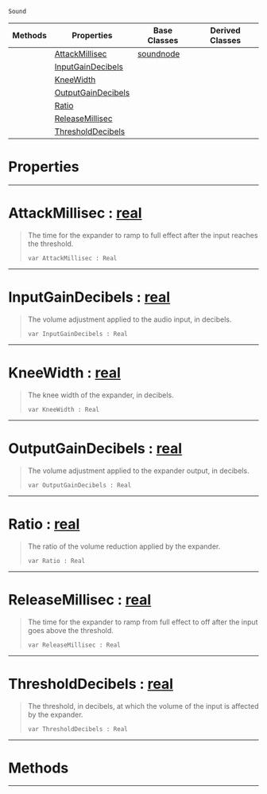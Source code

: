  `Sound`

|Methods|Properties|Base Classes|Derived Classes|
|---|---|---|---|
| |[ AttackMillisec](https://github.com/zeroengineteam/ZeroDocs/blob/master/code_reference/class_reference/expandernode.markdown#attackmillisec-zero-engi)|[soundnode](https://github.com/zeroengineteam/ZeroDocs/blob/master/code_reference/class_reference/soundnode.markdown)| |
| |[ InputGainDecibels](https://github.com/zeroengineteam/ZeroDocs/blob/master/code_reference/class_reference/expandernode.markdown#inputgaindecibels-zero-e)| | |
| |[ KneeWidth](https://github.com/zeroengineteam/ZeroDocs/blob/master/code_reference/class_reference/expandernode.markdown#kneewidth-zero-engine-do)| | |
| |[ OutputGainDecibels](https://github.com/zeroengineteam/ZeroDocs/blob/master/code_reference/class_reference/expandernode.markdown#outputgaindecibels-zero)| | |
| |[ Ratio](https://github.com/zeroengineteam/ZeroDocs/blob/master/code_reference/class_reference/expandernode.markdown#ratio-zero-engine-docume)| | |
| |[ ReleaseMillisec](https://github.com/zeroengineteam/ZeroDocs/blob/master/code_reference/class_reference/expandernode.markdown#releasemillisec-zero-eng)| | |
| |[ ThresholdDecibels](https://github.com/zeroengineteam/ZeroDocs/blob/master/code_reference/class_reference/expandernode.markdown#thresholddecibels-zero-e)| | |


 #  Properties


---  
 #  AttackMillisec : [real](https://github.com/zeroengineteam/ZeroDocs/blob/master/code_reference/zilch_base_types/real.markdown)

> The time for the expander to ramp to full effect after the input reaches the threshold.
> ``` lang=cpp, name=Zilch
> var AttackMillisec : Real


---  
 #  InputGainDecibels : [real](https://github.com/zeroengineteam/ZeroDocs/blob/master/code_reference/zilch_base_types/real.markdown)

> The volume adjustment applied to the audio input, in decibels.
> ``` lang=cpp, name=Zilch
> var InputGainDecibels : Real


---  
 #  KneeWidth : [real](https://github.com/zeroengineteam/ZeroDocs/blob/master/code_reference/zilch_base_types/real.markdown)

> The knee width of the expander, in decibels.
> ``` lang=cpp, name=Zilch
> var KneeWidth : Real


---  
 #  OutputGainDecibels : [real](https://github.com/zeroengineteam/ZeroDocs/blob/master/code_reference/zilch_base_types/real.markdown)

> The volume adjustment applied to the expander output, in decibels.
> ``` lang=cpp, name=Zilch
> var OutputGainDecibels : Real


---  
 #  Ratio : [real](https://github.com/zeroengineteam/ZeroDocs/blob/master/code_reference/zilch_base_types/real.markdown)

> The ratio of the volume reduction applied by the expander.
> ``` lang=cpp, name=Zilch
> var Ratio : Real


---  
 #  ReleaseMillisec : [real](https://github.com/zeroengineteam/ZeroDocs/blob/master/code_reference/zilch_base_types/real.markdown)

> The time for the expander to ramp from full effect to off after the input goes above the threshold.
> ``` lang=cpp, name=Zilch
> var ReleaseMillisec : Real


---  
 #  ThresholdDecibels : [real](https://github.com/zeroengineteam/ZeroDocs/blob/master/code_reference/zilch_base_types/real.markdown)

> The threshold, in decibels, at which the volume of the input is affected by the expander.
> ``` lang=cpp, name=Zilch
> var ThresholdDecibels : Real


---  
 #  Methods


---  
 

 